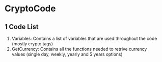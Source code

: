 # CryptoCode

## 1 Code List

  1)  Variables: Contains a list of variables that are used throughout the code (mostly crypto tags)
  2)  GetCurrency: Contains all the functions needed to retrive currency values (single day, weekly, yearly and 5 years options)
